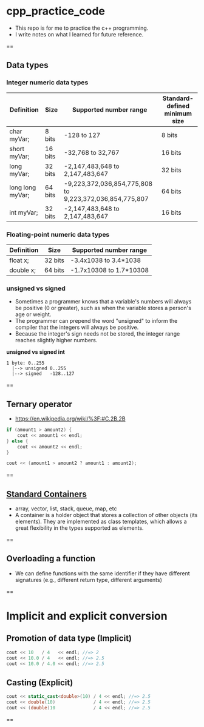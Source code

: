 # cpp_practice_code

- This repo is for me to practice the c++ programming.
- I write notes on what I learned for future reference.

==

## Data types

### Integer numeric data types

| Definition | Size | Supported number range | Standard-defined minimum size |
|---|---|---|---|
|char myVar;     |8 bits |-128 to 127                     |8 bits|
|short myVar;    |16 bits|-32,768 to 32,767               |16 bits|
|long myVar;     |32 bits|-2,147,483,648 to 2,147,483,647 |32 bits|
|long long myVar;|64 bits|-9,223,372,036,854,775,808 to 9,223,372,036,854,775,807 |64 bits|
|int myVar;      |32 bits|-2,147,483,648 to 2,147,483,647 |16 bits|

### Floating-point numeric data types

|Definition | Size     |Supported number range |
|---        |---       |---                    |
|float x;   |  32 bits |-3.4x1038 to 3.4*1038  |
|double x;  |  64 bits |-1.7x10308 to 1.7*10308|

### unsigned vs signed

- Sometimes a programmer knows that a variable's numbers will always be positive (0 or greater), such as when the variable stores a person's age or weight.
- The programmer can prepend the word "unsigned" to inform the compiler that the integers will always be positive.
- Because the integer's sign needs not be stored, the integer range reaches slightly higher numbers.

**unsigned vs signed int**
```
1 byte: 0..255
  |--> unsigned 0..255
  |--> signed   -128..127
```

==

## Ternary operator
- https://en.wikipedia.org/wiki/%3F:#C.2B.2B

```cpp
if (amount1 > amount2) {
    cout << amount1 << endl;
} else {
    cout << amount2 << endl;
}

cout << (amount1 > amount2 ? amount1 : amount2);
```

==

## [Standard Containers](http://www.cplusplus.com/reference/stl/)
- array, vector, list, stack, queue, map, etc
- A container is a holder object that stores a collection of other objects (its elements). They are implemented as class templates, which allows a great flexibility in the types supported as elements.

==

## Overloading a function

- We can define functions with the same identifier if they have different signatures (e.g., different return type, different arguments)

==

# Implicit and explicit conversion

## Promotion of data type (Implicit)

```cpp
cout << 10   / 4   << endl; //=> 2
cout << 10.0 / 4   << endl; //=> 2.5
cout << 10.0 / 4.0 << endl; //=> 2.5
```

## Casting (Explicit)
```cpp
cout << static_cast<double>(10) / 4 << endl; //=> 2.5
cout << double(10)              / 4 << endl; //=> 2.5
cout << (double)10              / 4 << endl; //=> 2.5
```

==
